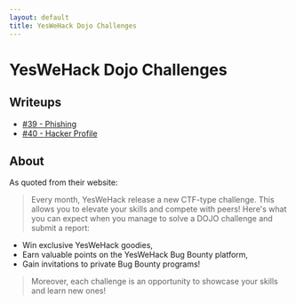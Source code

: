 ```yaml
---
layout: default
title: YesWeHack Dojo Challenges
---
```


# YesWeHack Dojo Challenges

## Writeups
- [#39 - Phishing](./39%20-%20Phishing/)
- [#40 - Hacker Profile](./40%20-%20Hacker%20Profile/)

## About
As quoted from their website:

> Every month, YesWeHack release a new CTF-type challenge. This allows you to elevate your skills and compete with peers! Here's what you can expect when you manage to solve a DOJO challenge and submit a report:
- Win exclusive YesWeHack goodies,
- Earn valuable points on the YesWeHack Bug Bounty platform,
- Gain invitations to private Bug Bounty programs!

> Moreover, each challenge is an opportunity to showcase your skills and learn new ones!
